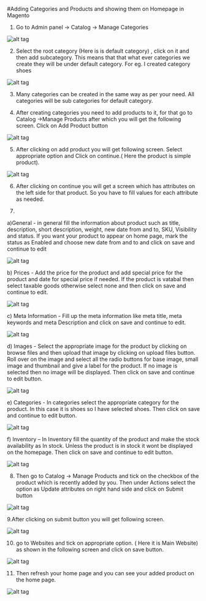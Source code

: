 #Adding Categories and Products and showing them on Homepage in Magento

1. Go to Admin panel -> Catalog -> Manage Categories

  ![alt tag](/images/Magento-images/cat1.jpg)

2. Select the root category (Here is is default category) , click on it and then add subcategory.
   This means that that what ever categories we create they will be under default category.
   For eg. I created category shoes

  ![alt tag](/images/Magento-images/cat2.jpg)

3. Many categories can be created in the same way as per your need. All categories will be sub 
   categories for default category.


4. After creating categories you need to add products to it, for that go to 
   Catalog ->Manage Products after which you will get the following screen. Click on Add Product button

  ![alt tag](/images/Magento-images/cat3.jpg)


5. After clicking on add product you will get following screen. Select appropriate option and Click on continue.( Here the product is simple product).

  ![alt tag](/images/Magento-images/cat4.jpg)


6. After clicking on continue you will get a screen which has attributes on the left side for that product. So you have to fill values for each attribute as needed.


7. 
  a)General - in general fill the information about product such as title, description, short description, weight, new date from and to, SKU, Visibility and status. If you want your product to appear on home page, mark the status as Enabled and choose  new date from and to and click on save and continue to edit

  ![alt tag](/images/Magento-images/cat5.jpg)


  b) Prices -  Add the price for the product and add special price for the product and date for special price if needed. If the product is vatabal then select taxable goods otherwise select none and then click on save and continue to edit.

  ![alt tag](/images/Magento-images/cat6.jpg)

  c) Meta Information -  Fill up the meta information like meta title, meta keywords and meta Description and click on save and continue to edit.

  ![alt tag](/images/Magento-images/cat7.jpg)

  d) Images -  Select the appropriate image for the product by clicking on browse files and then upload that image by clicking on upload files button. Roll over on the image  and select all the radio buttons for base image, small image and thumbnail and give a label for the product. If no image is selected then no image will be displayed. Then click on save and continue to edit button.

  ![alt tag](/images/Magento-images/cat8.jpg)

  e) Categories -  In categories select the appropriate category for the product. In this case it is shoes so I have selected shoes. Then click on save and continue to edit button.

  ![alt tag](/images/Magento-images/cat9.jpg)

  f) Inventory – In Inventory fill the quantity of the product and make the stock availability as In stock. Unless the product is in stock it wont be displayed on the homepage. Then click on save and continue to edit button.

  ![alt tag](/images/Magento-images/cat10.jpg)

8. Then go to Catalog → Manage Products and tick on the checkbox of the product which is recently added by you. Then under Actions select the option as  Update attributes on right hand side and click on Submit button

  ![alt tag](/images/Magento-images/cat11.jpg)

9.After clicking on submit button you will get following screen.

  ![alt tag](/images/Magento-images/cat12.jpg)

10. go to Websites and tick on appropriate option. ( Here it is Main Website) as shown in the following screen and click on save button.

  ![alt tag](/images/Magento-images/cat13.jpg)

11. Then refresh your home page and you can see your added product on the home page.

  ![alt tag](/images/Magento-images/cat14.jpg)


